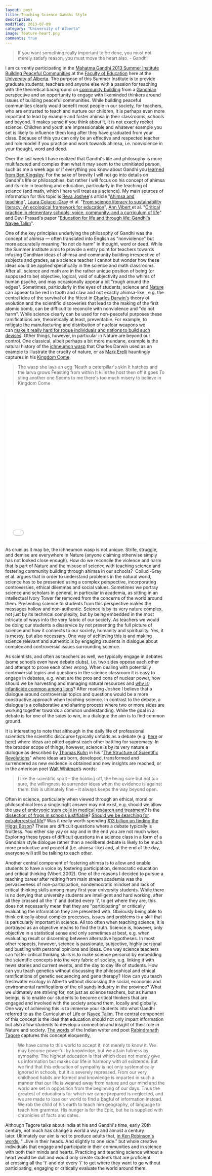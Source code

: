 ```yaml
---
layout: post
title: Teaching Science Gandhi Style
description: 
modified: 2013-07-09
category: "University of Alberta"
image: feature-heart.png
comments: true  
---
```

<blockquote>If you want something really important to be done, you must not merely satisfy reason, you must move the heart also. - Gandhi</blockquote>

<p>
I am currently participating in the <a href="http://www.registrarsoffice.ualberta.ca/Spring-and-Summer-Studies/Available-Courses/Mahatma-Gandhi-2013-Summer-Institute.aspx">Mahatma Gandhi 2013 Summer Institute Building Peaceful Communities</a> at the <a href="http://www.education.ualberta.ca">Faculty of Education</a> here at the <a href="http://www.ualberta.ca">University of Alberta</a>. The purpose of this Summer Institute is to provide graduate students, teachers and anyone else with a passion for teaching with the theoretical background on <a class="zem_slink" title="Community building" href="http://en.wikipedia.org/wiki/Community_building" target="_blank" rel="wikipedia">community building</a> from a <a class="zem_slink" title="Gandhism" href="http://en.wikipedia.org/wiki/Gandhism" target="_blank" rel="wikipedia">Gandhian</a> perspective and an opportunity to engage with likeminded thinkers around issues of building peaceful communities. While building peaceful communities clearly would benefit most people in our society, for teachers, who are entrusted to teach and nurture our children, it is perhaps even more important to lead by example and foster ahimsa in their classrooms, schools and beyond. It makes sense if you think about it, it is not exactly rocket science. Children and youth are impressionable and whatever example you set is likely to influence them long after they have graduated from your class. Because of this you can only be an effective and respected teacher and role model if you practice and work towards ahimsa, i.e. nonviolence in your thought, word and deed.
</p>

<p>
Over the last week I have realized that Gandhi's life and philosophy is more multifaceted and complex than what it may seem to the uninitiated person, such as me a week ago or if everything you know about Gandhi you <a href="http://en.wikipedia.org/wiki/Gandhi_(film)">learned from Ben Kingsley</a>. For the sake of brevity I will not go into details on Gandhi's life or philosophies, but rather I will focus on his concept of ahimsa and its role in teaching and education, particularly in the teaching of science (and math, which I here will treat as a science). My main sources of information for this topic is <a href="http://www.oise.utoronto.ca/lhae/Programs/Educational_Administration_/Faculty_Staff_/Faculty/Reva_Joshee.html">Reva Joshee</a>'s article "<a href="http://www.geoec.org/newsletter/geoec-connections-fall2006.pdf">Ahimsa and teaching</a>", <a href="http://www.abdn.ac.uk/education/staff/details.php?id=l.t.gray">Laura Colucci-Gray</a> et al. "<a href="http://www.eric.ed.gov/ERICWebPortal/search/detailmini.jsp?_nfpb=true&amp;_&amp;ERICExtSearch_SearchValue_0=EJ759960&amp;ERICExtSearch_SearchType_0=no&amp;accno=EJ759960">From science literacy to sustainability literacy: An ecological framework for education</a>", <a href="http://education.acadiau.ca/dr-ann-vibert.html">Ann Vibert </a>et al. "<a href="http://link.springer.com/article/10.1023%2FA%3A1016555028133">Critical practice in elementary schools: voice, community, and a curriculum of life</a>" and Devi Prasad's paper "<a href="http://ignca.nic.in/cd_06018.htm">Education for life and through life: Gandhi's Nayee Talim</a>".
</p>

<p>
One of the key principles underlying the philosophy of Gandhi was the concept of ahimsa — often translated into English as "nonviolence" but more accuratelly meaning "to not do harm" in thought, word or deed. While the Summer Institute aims to provide a entry point for teachers towards infusing Gandhian ideas of ahimsa and community building irrespective of subjects and grades, as a science teacher I cannot but wonder how these ideas could be applied specifically in the science and math classrooms. After all, science and math are in the rather unique position of being (or supposed to be) objective, logical, void of subjectivity and the whims of human psyche, and may occasionally appear a bit "rough around the edges". Sometimes, particularly in the eyes of students, science and <a class="zem_slink" title="Nature (journal)" href="http://www.nature.com/nature/index.html" target="_blank" rel="homepage">Nature</a> can appear to be red in tooth and claw and not exactly ahimsa-like , e.g. the central idea of the survival of the fittest in <a class="zem_slink" title="Charles Darwin" href="http://en.wikipedia.org/wiki/Charles_Darwin" target="_blank" rel="wikipedia">Charles Darwin's</a> theory of evolution and the scientific discoveries that lead to the making of the first atomic bomb, can be difficult to reconcile with nonviolence and "do not harm". While science clearly can be used for non-peaceful purposes these ramifications are, theoretically at least, preventable. For example, to mitigate the manufacturing and distribution of nuclear weapons we can <a href="http://en.wikipedia.org/wiki/United_Nations_Special_Commission">make it really hard for rogue individuals and nations to build such devises</a>. Other things, however, in particular in Nature are beyond our control. One classical, albeit perhaps a bit more mundane, example is the natural history of the <a href="http://en.wikipedia.org/wiki/Ichneumonoidea">ichneumon wasp</a> that Charles Darwin used as an example to illustrate the cruelty of nature, or as <a href="http://markerelli.com/">Mark Erelli</a> hauntingly captures in his <a href="http://markerelli.com/index.php?page=songs&amp;category=Little_Vigils_-oparen-2010-cparen-&amp;display=1172">Kingdom Come</a>,
</p>

<blockquote>The wasp she lays an egg
'Neath a caterpillar's skin
It hatches and the larva grows
Feasting from within
It kills the host then off it goes
To sting another one
Seems to me there's too much misery to believe in Kingdom Come</blockquote>

<iframe width="640" height="480" src="//www.youtube.com/embed/FE5fTV69ocw" frameborder="0" allowfullscreen></iframe>

<p>
As cruel as it may be, the ichneumon wasp is not unique. Strife, struggle, and demise are everywhere in Nature (anyone claiming otherwise simply has not looked close enough). How do we reconcile the violence and harm that is part of Nature and the misuse of science with teaching science and fostering community building through ahimsa in our schools?  Colluci-Gray et al. argues that in order to understand problems in the natural world, science has to be presented using a complex perspective, incorporating controversies, ethical dilemmas and social values. Sometimes we portray science and scholars in general, in particular in academia, as sitting in an intellectual Ivory Tower far removed from the concerns of the world around them. Presenting science to students from this perspective makes the messages hollow and non-authentic. Science is by its very nature complex, not just by its technical complexity, but by being embedded in the most intricate of ways into the very fabric of our society. As teachers we would be doing our students a disservice by not presenting the full picture of science and how it connects to our society, humanity and spirituality. Yes, it is messy, but also necessary. One way of achieving this is and making science relevant and authentic is by engaging students in dialogue about complex and controversial issues surrounding science.
</p>

<p>
As scientists, and often as teachers as well, we typically engage in debates (some schools even have debate clubs), i.e. two sides oppose each other and attempt to prove each other wrong. When dealing with potentially controversial topics and questions in the science classroom it is easy to engage in debates, e.g. what are the pros and cons of nuclear power, how should we be harvesting and managing natural resources and <a href="http://en.wikipedia.org/wiki/Infanticide_(zoology)">why is infanticide common among lions</a>? After reading Joshee I believe that a dialogue around controversial topics and questions would be a more constructive approach when teaching science. In contrast to the debate, a dialogue is a collaborative and sharing process where two or more sides are working together towards a common understanding. While the goal in a debate is for one of the sides to win, in a dialogue the aim is to find common ground.
</p>

<p>
It is interesting to note that although in the daily life of professional scientists the scientific discourse typically unfolds as a debate (e.g. <a href="http://www.space.com/16517-alien-life-arsenic-microbes-debate.html">here</a> or <a href="http://news.sciencemag.org/scienceinsider/2011/03/researchers-challenge-eo-wilson.html">here</a>) where ideas are pitted against each other battling for supremacy. In the broader scope of things, however, science is by its very nature a dialogue as described by <a href="http://en.wikipedia.org/wiki/Thomas_Kuhn">Thomas Kuhn</a> in his "<a href="http://en.wikipedia.org/wiki/The_Structure_of_Scientific_Revolutions">The Structure of Scientific Revolutions</a>" where ideas are born, developed, transformed and surrendered as new evidence is obtained and new insights are reached, or in the american poet <a href="http://en.wikipedia.org/wiki/Walt_Whitman">Walt Whitman</a>’s words:
<blockquote>I like the scientific spirit – the holding off, the being sure but not too sure, the willingness to surrender ideas when the evidence is against them: this is ultimately fine – it always keeps the way beyond open.</blockquote>
Often in science, particularly when viewed through an ethical, moral or philosophical lens a single right answer may not exist, e.g. should we allow the <a href="http://www.eurostemcell.org/factsheet/embryonic-stem-cell-research-ethical-dilemma">use of embryonic stem cells in medical research and treatment</a>? Is the <a href="http://arthurdobrin.wordpress.com/2011/01/12/dissecting-frogs/">dissection of frogs in schools justifiable</a>? <a href="http://news.bbc.co.uk/2/hi/8642558.stm">Should we be searching for extraterrestrial life</a>? Was it really worth spending <a href="http://www.forbes.com/sites/alexknapp/2012/07/05/how-much-does-it-cost-to-find-a-higgs-boson/">$13 billion on finding the Higgs Boson</a>? These are difficult questions where a debate typically is fruitless. You either say yay or nay and in the end you are not much wiser. Exploring these types of difficult questions in a science class in a form of a Gandhian style dialogue rather than a neoliberal debate is likely to be much more productive and peaceful (i.e. ahimsa-like) and, at the end of the day, everyone will still be talking to each other.
</p>

<p>
Another central component of fostering ahimsa is to allow and enable students to have a voice by fostering participation, democratic education and critical thinking (Vibert 2002). One of the reasons I decided to pursue a teaching career after retiring from main stream academia was the pervasiveness of non-participation, nondemocratic mindset and lack of critical thinking skills among many first year university students. While there is no denying that university students are intelligent and hard working, after all they crossed all the 't' and dotted every 'i', to get where they are, this does not necessarily mean that they are "participating" or critically evaluating the information they are presented with. Obviously being able to think critically about complex processes, issues and problems is a skill that is particularly important in science. All too often when teaching science, it is portrayed as an objective means to find the truth. Science is, however, only objective in a statistical sense and only sometimes at best, e.g. when evaluating result or discerning between alternative hypotheses. In most other respects, however, science is passionate, subjective, highly personal and bustling with personal opinions and ideas. One way science teachers can foster critical thinking skills is to make science personal by embedding the scientific concepts into the very fabric of society, e.g. linking it with news stories and current events, and the day to day life of students. How can you teach genetics without discussing the philosophical and ethical ramifications of genetic sequencing and gene therapy? How can you teach freshwater ecology in Alberta without discussing the social, economic and environmental ramifications of the oil sands industry in the province? What we ultimately are striving for, not just as science teachers, but as human beings, is to enable our students to become critical thinkers that are engaged and involved with the society around them, locally and globally. One way of achieving this is to immerse your students into what Gandhi referred to as the Curriculum of Life or <a href="http://en.wikipedia.org/wiki/Nai_Talim">Nayee Talim</a>. The central component of this concept is the idea that education should not only impart information but also allow students to develop a connection and insight of their role in Nature and society. <a href="http://infed.org/mobi/rabindranath-tagore-on-education/">The words</a> of the Indian writer and poet <a href="http://en.wikipedia.org/wiki/Rabindranath_Tagore">Rabindranath Tagore</a> captures this concept eloquently,
</p>

<p>
<blockquote>We have come to this world to accept it, not merely to know it. We may become powerful by knowledge, but we attain fullness by sympathy. The highest education is that which does not merely give us information but makes our life in harmony with all existence. But we find that this education of sympathy is not only systematically ignored in schools, but it is severely repressed. From our very childhood habits are formed and knowledge is imparted in such a manner that our life is weaned away from nature and our mind and the world are set in opposition from the beginning of our days. Thus the greatest of educations for which we came prepared is neglected, and we are made to lose our world to find a bagful of information instead. We rob the child of his earth to teach him geography, of language to teach him grammar. His hunger is for the Epic, but he is supplied with chronicles of facts and dates.</blockquote>
</p>

<p>
Although Tagore talks about India at his and Gandhi's time, early 20th century, not much has change a world a way and almost a century later. Ultimately our aim is not to produce adults that, <a href="http://www.ted.com/talks/ken_robinson_says_schools_kill_creativity.html">in Ken Robinson's words</a>, "...live in their heads. And slightly to one side." but whole creative individuals that engage and participate in their communities and in science with both their minds and hearts. Practicing and teaching science without a heart would be dull and would only create students that are proficient at crossing all the 't' and dot every 'i' to get where they want to go without participating, engaging or critically evaluate the world around them.
</p>
